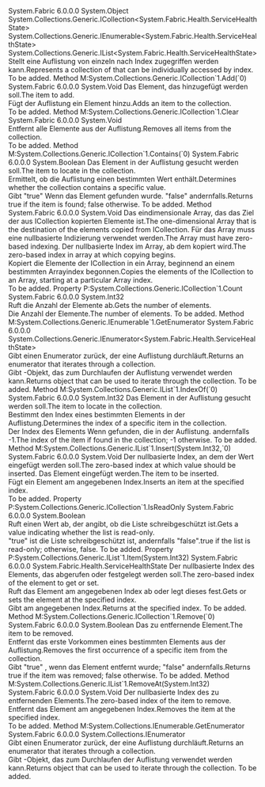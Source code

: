 <Type Name="ServiceHealthStateList" FullName="System.Fabric.Health.ServiceHealthStateList">
  <TypeSignature Language="C#" Value="public sealed class ServiceHealthStateList : System.Collections.Generic.ICollection&lt;System.Fabric.Health.ServiceHealthState&gt;, System.Collections.Generic.IEnumerable&lt;System.Fabric.Health.ServiceHealthState&gt;, System.Collections.Generic.IList&lt;System.Fabric.Health.ServiceHealthState&gt;" />
  <TypeSignature Language="ILAsm" Value=".class public auto ansi sealed beforefieldinit ServiceHealthStateList extends System.Object implements class System.Collections.Generic.ICollection`1&lt;class System.Fabric.Health.ServiceHealthState&gt;, class System.Collections.Generic.IEnumerable`1&lt;class System.Fabric.Health.ServiceHealthState&gt;, class System.Collections.Generic.IList`1&lt;class System.Fabric.Health.ServiceHealthState&gt;, class System.Collections.IEnumerable" />
  <TypeSignature Language="DocId" Value="T:System.Fabric.Health.ServiceHealthStateList" />
  <TypeSignature Language="VB.NET" Value="Public NotInheritable Class ServiceHealthStateList&#xA;Implements ICollection(Of ServiceHealthState), IEnumerable(Of ServiceHealthState), IList(Of ServiceHealthState)" />
  <TypeSignature Language="F#" Value="type ServiceHealthStateList = class&#xA;    interface IList&lt;ServiceHealthState&gt;&#xA;    interface ICollection&lt;ServiceHealthState&gt;&#xA;    interface seq&lt;ServiceHealthState&gt;&#xA;    interface IEnumerable" />
  <AssemblyInfo>
    <AssemblyName>System.Fabric</AssemblyName>
    <AssemblyVersion>6.0.0.0</AssemblyVersion>
  </AssemblyInfo>
  <Base>
    <BaseTypeName>System.Object</BaseTypeName>
  </Base>
  <Interfaces>
    <Interface>
      <InterfaceName>System.Collections.Generic.ICollection&lt;System.Fabric.Health.ServiceHealthState&gt;</InterfaceName>
    </Interface>
    <Interface>
      <InterfaceName>System.Collections.Generic.IEnumerable&lt;System.Fabric.Health.ServiceHealthState&gt;</InterfaceName>
    </Interface>
    <Interface>
      <InterfaceName>System.Collections.Generic.IList&lt;System.Fabric.Health.ServiceHealthState&gt;</InterfaceName>
    </Interface>
  </Interfaces>
  <Docs>
    <summary>
      <para><span data-ttu-id="45194-101">Stellt eine Auflistung von <see cref="T:System.Fabric.Health.ServiceHealthState" /> einzeln nach Index zugegriffen werden kann.</span><span class="sxs-lookup"><span data-stu-id="45194-101">Represents a collection of <see cref="T:System.Fabric.Health.ServiceHealthState" /> that can be individually accessed by index.</span></span></para>
    </summary>
    <remarks>To be added.</remarks>
  </Docs>
  <Members>
    <Member MemberName="Add">
      <MemberSignature Language="C#" Value="public void Add (System.Fabric.Health.ServiceHealthState item);" />
      <MemberSignature Language="ILAsm" Value=".method public hidebysig newslot virtual instance void Add(class System.Fabric.Health.ServiceHealthState item) cil managed" />
      <MemberSignature Language="DocId" Value="M:System.Fabric.Health.ServiceHealthStateList.Add(System.Fabric.Health.ServiceHealthState)" />
      <MemberSignature Language="VB.NET" Value="Public Sub Add (item As ServiceHealthState)" />
      <MemberSignature Language="F#" Value="abstract member Add : System.Fabric.Health.ServiceHealthState -&gt; unit&#xA;override this.Add : System.Fabric.Health.ServiceHealthState -&gt; unit" Usage="serviceHealthStateList.Add item" />
      <MemberType>Method</MemberType>
      <Implements>
        <InterfaceMember>M:System.Collections.Generic.ICollection`1.Add(`0)</InterfaceMember>
      </Implements>
      <AssemblyInfo>
        <AssemblyName>System.Fabric</AssemblyName>
        <AssemblyVersion>6.0.0.0</AssemblyVersion>
      </AssemblyInfo>
      <ReturnValue>
        <ReturnType>System.Void</ReturnType>
      </ReturnValue>
      <Parameters>
        <Parameter Name="item" Type="System.Fabric.Health.ServiceHealthState" />
      </Parameters>
      <Docs>
        <param name="item">
          <para><span data-ttu-id="45194-102">Das Element, das hinzugefügt werden soll.</span><span class="sxs-lookup"><span data-stu-id="45194-102">The item to add.</span></span></para>
        </param>
        <summary>
          <para><span data-ttu-id="45194-103">Fügt der Auflistung ein Element hinzu.</span><span class="sxs-lookup"><span data-stu-id="45194-103">Adds an item to the collection.</span></span></para>
        </summary>
        <remarks>To be added.</remarks>
      </Docs>
    </Member>
    <Member MemberName="Clear">
      <MemberSignature Language="C#" Value="public void Clear ();" />
      <MemberSignature Language="ILAsm" Value=".method public hidebysig newslot virtual instance void Clear() cil managed" />
      <MemberSignature Language="DocId" Value="M:System.Fabric.Health.ServiceHealthStateList.Clear" />
      <MemberSignature Language="VB.NET" Value="Public Sub Clear ()" />
      <MemberSignature Language="F#" Value="abstract member Clear : unit -&gt; unit&#xA;override this.Clear : unit -&gt; unit" Usage="serviceHealthStateList.Clear " />
      <MemberType>Method</MemberType>
      <Implements>
        <InterfaceMember>M:System.Collections.Generic.ICollection`1.Clear</InterfaceMember>
      </Implements>
      <AssemblyInfo>
        <AssemblyName>System.Fabric</AssemblyName>
        <AssemblyVersion>6.0.0.0</AssemblyVersion>
      </AssemblyInfo>
      <ReturnValue>
        <ReturnType>System.Void</ReturnType>
      </ReturnValue>
      <Parameters />
      <Docs>
        <summary>
          <para><span data-ttu-id="45194-104">Entfernt alle Elemente aus der Auflistung.</span><span class="sxs-lookup"><span data-stu-id="45194-104">Removes all items from the collection.</span></span></para>
        </summary>
        <remarks>To be added.</remarks>
      </Docs>
    </Member>
    <Member MemberName="Contains">
      <MemberSignature Language="C#" Value="public bool Contains (System.Fabric.Health.ServiceHealthState item);" />
      <MemberSignature Language="ILAsm" Value=".method public hidebysig newslot virtual instance bool Contains(class System.Fabric.Health.ServiceHealthState item) cil managed" />
      <MemberSignature Language="DocId" Value="M:System.Fabric.Health.ServiceHealthStateList.Contains(System.Fabric.Health.ServiceHealthState)" />
      <MemberSignature Language="VB.NET" Value="Public Function Contains (item As ServiceHealthState) As Boolean" />
      <MemberSignature Language="F#" Value="abstract member Contains : System.Fabric.Health.ServiceHealthState -&gt; bool&#xA;override this.Contains : System.Fabric.Health.ServiceHealthState -&gt; bool" Usage="serviceHealthStateList.Contains item" />
      <MemberType>Method</MemberType>
      <Implements>
        <InterfaceMember>M:System.Collections.Generic.ICollection`1.Contains(`0)</InterfaceMember>
      </Implements>
      <AssemblyInfo>
        <AssemblyName>System.Fabric</AssemblyName>
        <AssemblyVersion>6.0.0.0</AssemblyVersion>
      </AssemblyInfo>
      <ReturnValue>
        <ReturnType>System.Boolean</ReturnType>
      </ReturnValue>
      <Parameters>
        <Parameter Name="item" Type="System.Fabric.Health.ServiceHealthState" />
      </Parameters>
      <Docs>
        <param name="item">
          <para><span data-ttu-id="45194-105">Das Element in der Auflistung gesucht werden soll.</span><span class="sxs-lookup"><span data-stu-id="45194-105">The item to locate in the collection.</span></span></para>
        </param>
        <summary>
          <para><span data-ttu-id="45194-106">Ermittelt, ob die Auflistung einen bestimmten Wert enthält.</span><span class="sxs-lookup"><span data-stu-id="45194-106">Determines whether the collection contains a specific value.</span></span></para>
        </summary>
        <returns>
          <para><span data-ttu-id="45194-107">Gibt <languageKeyword>"true"</languageKeyword> Wenn das Element gefunden wurde. <languageKeyword>"false"</languageKeyword> andernfalls.</span><span class="sxs-lookup"><span data-stu-id="45194-107">Returns <languageKeyword>true</languageKeyword> if the item is found; <languageKeyword>false</languageKeyword> otherwise.</span></span></para>
        </returns>
        <remarks>To be added.</remarks>
      </Docs>
    </Member>
    <Member MemberName="CopyTo">
      <MemberSignature Language="C#" Value="public void CopyTo (System.Fabric.Health.ServiceHealthState[] array, int arrayIndex);" />
      <MemberSignature Language="ILAsm" Value=".method public hidebysig newslot virtual instance void CopyTo(class System.Fabric.Health.ServiceHealthState[] array, int32 arrayIndex) cil managed" />
      <MemberSignature Language="DocId" Value="M:System.Fabric.Health.ServiceHealthStateList.CopyTo(System.Fabric.Health.ServiceHealthState[],System.Int32)" />
      <MemberSignature Language="VB.NET" Value="Public Sub CopyTo (array As ServiceHealthState(), arrayIndex As Integer)" />
      <MemberSignature Language="F#" Value="abstract member CopyTo : System.Fabric.Health.ServiceHealthState[] * int -&gt; unit&#xA;override this.CopyTo : System.Fabric.Health.ServiceHealthState[] * int -&gt; unit" Usage="serviceHealthStateList.CopyTo (array, arrayIndex)" />
      <MemberType>Method</MemberType>
      <AssemblyInfo>
        <AssemblyName>System.Fabric</AssemblyName>
        <AssemblyVersion>6.0.0.0</AssemblyVersion>
      </AssemblyInfo>
      <ReturnValue>
        <ReturnType>System.Void</ReturnType>
      </ReturnValue>
      <Parameters>
        <Parameter Name="array" Type="System.Fabric.Health.ServiceHealthState[]" />
        <Parameter Name="arrayIndex" Type="System.Int32" />
      </Parameters>
      <Docs>
        <param name="array">
          <para><span data-ttu-id="45194-108">Das eindimensionale Array, das das Ziel der aus ICollection kopierten Elemente ist.</span><span class="sxs-lookup"><span data-stu-id="45194-108">The one-dimensional Array that is the destination of the elements copied from ICollection.</span></span> <span data-ttu-id="45194-109">Für das Array muss eine nullbasierte Indizierung verwendet werden.</span><span class="sxs-lookup"><span data-stu-id="45194-109">The Array must have zero-based indexing.</span></span></para>
        </param>
        <param name="arrayIndex">
          <para><span data-ttu-id="45194-110">Der nullbasierte Index im Array, ab dem kopiert wird.</span><span class="sxs-lookup"><span data-stu-id="45194-110">The zero-based index in array at which copying begins.</span></span></para>
        </param>
        <summary>
          <para><span data-ttu-id="45194-111">Kopiert die Elemente der ICollection in ein Array, beginnend an einem bestimmten Arrayindex begonnen.</span><span class="sxs-lookup"><span data-stu-id="45194-111">Copies the elements of the ICollection to an Array, starting at a particular Array index.</span></span></para>
        </summary>
        <remarks>To be added.</remarks>
      </Docs>
    </Member>
    <Member MemberName="Count">
      <MemberSignature Language="C#" Value="public int Count { get; }" />
      <MemberSignature Language="ILAsm" Value=".property instance int32 Count" />
      <MemberSignature Language="DocId" Value="P:System.Fabric.Health.ServiceHealthStateList.Count" />
      <MemberSignature Language="VB.NET" Value="Public ReadOnly Property Count As Integer" />
      <MemberSignature Language="F#" Value="member this.Count : int" Usage="System.Fabric.Health.ServiceHealthStateList.Count" />
      <MemberType>Property</MemberType>
      <Implements>
        <InterfaceMember>P:System.Collections.Generic.ICollection`1.Count</InterfaceMember>
      </Implements>
      <AssemblyInfo>
        <AssemblyName>System.Fabric</AssemblyName>
        <AssemblyVersion>6.0.0.0</AssemblyVersion>
      </AssemblyInfo>
      <ReturnValue>
        <ReturnType>System.Int32</ReturnType>
      </ReturnValue>
      <Docs>
        <summary>
          <para><span data-ttu-id="45194-112">Ruft die Anzahl der Elemente ab.</span><span class="sxs-lookup"><span data-stu-id="45194-112">Gets the number of elements.</span></span></para>
        </summary>
        <value>
          <para><span data-ttu-id="45194-113">Die Anzahl der Elemente.</span><span class="sxs-lookup"><span data-stu-id="45194-113">The number of elements.</span></span></para>
        </value>
        <remarks>To be added.</remarks>
      </Docs>
    </Member>
    <Member MemberName="GetEnumerator">
      <MemberSignature Language="C#" Value="public System.Collections.Generic.IEnumerator&lt;System.Fabric.Health.ServiceHealthState&gt; GetEnumerator ();" />
      <MemberSignature Language="ILAsm" Value=".method public hidebysig newslot virtual instance class System.Collections.Generic.IEnumerator`1&lt;class System.Fabric.Health.ServiceHealthState&gt; GetEnumerator() cil managed" />
      <MemberSignature Language="DocId" Value="M:System.Fabric.Health.ServiceHealthStateList.GetEnumerator" />
      <MemberSignature Language="VB.NET" Value="Public Function GetEnumerator () As IEnumerator(Of ServiceHealthState)" />
      <MemberSignature Language="F#" Value="abstract member GetEnumerator : unit -&gt; System.Collections.Generic.IEnumerator&lt;System.Fabric.Health.ServiceHealthState&gt;&#xA;override this.GetEnumerator : unit -&gt; System.Collections.Generic.IEnumerator&lt;System.Fabric.Health.ServiceHealthState&gt;" Usage="serviceHealthStateList.GetEnumerator " />
      <MemberType>Method</MemberType>
      <Implements>
        <InterfaceMember>M:System.Collections.Generic.IEnumerable`1.GetEnumerator</InterfaceMember>
      </Implements>
      <AssemblyInfo>
        <AssemblyName>System.Fabric</AssemblyName>
        <AssemblyVersion>6.0.0.0</AssemblyVersion>
      </AssemblyInfo>
      <ReturnValue>
        <ReturnType>System.Collections.Generic.IEnumerator&lt;System.Fabric.Health.ServiceHealthState&gt;</ReturnType>
      </ReturnValue>
      <Parameters />
      <Docs>
        <summary>
          <para><span data-ttu-id="45194-114">Gibt einen Enumerator zurück, der eine Auflistung durchläuft.</span><span class="sxs-lookup"><span data-stu-id="45194-114">Returns an enumerator that iterates through a collection.</span></span></para>
        </summary>
        <returns>
          <para><span data-ttu-id="45194-115">Gibt <see cref="T:System.Collections.Generic.IEnumerator`1" /> -Objekt, das zum Durchlaufen der Auflistung verwendet werden kann.</span><span class="sxs-lookup"><span data-stu-id="45194-115">Returns <see cref="T:System.Collections.Generic.IEnumerator`1" /> object that can be used to iterate through the collection.</span></span></para>
        </returns>
        <remarks>To be added.</remarks>
      </Docs>
    </Member>
    <Member MemberName="IndexOf">
      <MemberSignature Language="C#" Value="public int IndexOf (System.Fabric.Health.ServiceHealthState item);" />
      <MemberSignature Language="ILAsm" Value=".method public hidebysig newslot virtual instance int32 IndexOf(class System.Fabric.Health.ServiceHealthState item) cil managed" />
      <MemberSignature Language="DocId" Value="M:System.Fabric.Health.ServiceHealthStateList.IndexOf(System.Fabric.Health.ServiceHealthState)" />
      <MemberSignature Language="VB.NET" Value="Public Function IndexOf (item As ServiceHealthState) As Integer" />
      <MemberSignature Language="F#" Value="abstract member IndexOf : System.Fabric.Health.ServiceHealthState -&gt; int&#xA;override this.IndexOf : System.Fabric.Health.ServiceHealthState -&gt; int" Usage="serviceHealthStateList.IndexOf item" />
      <MemberType>Method</MemberType>
      <Implements>
        <InterfaceMember>M:System.Collections.Generic.IList`1.IndexOf(`0)</InterfaceMember>
      </Implements>
      <AssemblyInfo>
        <AssemblyName>System.Fabric</AssemblyName>
        <AssemblyVersion>6.0.0.0</AssemblyVersion>
      </AssemblyInfo>
      <ReturnValue>
        <ReturnType>System.Int32</ReturnType>
      </ReturnValue>
      <Parameters>
        <Parameter Name="item" Type="System.Fabric.Health.ServiceHealthState" />
      </Parameters>
      <Docs>
        <param name="item">
          <para><span data-ttu-id="45194-116">Das Element in der Auflistung gesucht werden soll.</span><span class="sxs-lookup"><span data-stu-id="45194-116">The item to locate in the collection.</span></span></para>
        </param>
        <summary>
          <para><span data-ttu-id="45194-117">Bestimmt den Index eines bestimmten Elements in der Auflistung.</span><span class="sxs-lookup"><span data-stu-id="45194-117">Determines the index of a specific item in the collection.</span></span></para>
        </summary>
        <returns>
          <para><span data-ttu-id="45194-118">Der Index des Elements Wenn gefunden, die in der Auflistung. andernfalls -1.</span><span class="sxs-lookup"><span data-stu-id="45194-118">The index of the item if found in the collection; -1 otherwise.</span></span></para>
        </returns>
        <remarks>To be added.</remarks>
      </Docs>
    </Member>
    <Member MemberName="Insert">
      <MemberSignature Language="C#" Value="public void Insert (int index, System.Fabric.Health.ServiceHealthState item);" />
      <MemberSignature Language="ILAsm" Value=".method public hidebysig newslot virtual instance void Insert(int32 index, class System.Fabric.Health.ServiceHealthState item) cil managed" />
      <MemberSignature Language="DocId" Value="M:System.Fabric.Health.ServiceHealthStateList.Insert(System.Int32,System.Fabric.Health.ServiceHealthState)" />
      <MemberSignature Language="VB.NET" Value="Public Sub Insert (index As Integer, item As ServiceHealthState)" />
      <MemberSignature Language="F#" Value="abstract member Insert : int * System.Fabric.Health.ServiceHealthState -&gt; unit&#xA;override this.Insert : int * System.Fabric.Health.ServiceHealthState -&gt; unit" Usage="serviceHealthStateList.Insert (index, item)" />
      <MemberType>Method</MemberType>
      <Implements>
        <InterfaceMember>M:System.Collections.Generic.IList`1.Insert(System.Int32,`0)</InterfaceMember>
      </Implements>
      <AssemblyInfo>
        <AssemblyName>System.Fabric</AssemblyName>
        <AssemblyVersion>6.0.0.0</AssemblyVersion>
      </AssemblyInfo>
      <ReturnValue>
        <ReturnType>System.Void</ReturnType>
      </ReturnValue>
      <Parameters>
        <Parameter Name="index" Type="System.Int32" />
        <Parameter Name="item" Type="System.Fabric.Health.ServiceHealthState" />
      </Parameters>
      <Docs>
        <param name="index">
          <para><span data-ttu-id="45194-119">Der nullbasierte Index, an dem der Wert eingefügt werden soll.</span><span class="sxs-lookup"><span data-stu-id="45194-119">The zero-based index at which value should be inserted.</span></span></para>
        </param>
        <param name="item">
          <para><span data-ttu-id="45194-120">Das Element eingefügt werden.</span><span class="sxs-lookup"><span data-stu-id="45194-120">The item to be inserted.</span></span></para>
        </param>
        <summary>
          <para><span data-ttu-id="45194-121">Fügt ein Element am angegebenen Index.</span><span class="sxs-lookup"><span data-stu-id="45194-121">Inserts an item at the specified index.</span></span></para>
        </summary>
        <remarks>To be added.</remarks>
      </Docs>
    </Member>
    <Member MemberName="IsReadOnly">
      <MemberSignature Language="C#" Value="public bool IsReadOnly { get; }" />
      <MemberSignature Language="ILAsm" Value=".property instance bool IsReadOnly" />
      <MemberSignature Language="DocId" Value="P:System.Fabric.Health.ServiceHealthStateList.IsReadOnly" />
      <MemberSignature Language="VB.NET" Value="Public ReadOnly Property IsReadOnly As Boolean" />
      <MemberSignature Language="F#" Value="member this.IsReadOnly : bool" Usage="System.Fabric.Health.ServiceHealthStateList.IsReadOnly" />
      <MemberType>Property</MemberType>
      <Implements>
        <InterfaceMember>P:System.Collections.Generic.ICollection`1.IsReadOnly</InterfaceMember>
      </Implements>
      <AssemblyInfo>
        <AssemblyName>System.Fabric</AssemblyName>
        <AssemblyVersion>6.0.0.0</AssemblyVersion>
      </AssemblyInfo>
      <ReturnValue>
        <ReturnType>System.Boolean</ReturnType>
      </ReturnValue>
      <Docs>
        <summary>
          <para><span data-ttu-id="45194-122">Ruft einen Wert ab, der angibt, ob die Liste schreibgeschützt ist.</span><span class="sxs-lookup"><span data-stu-id="45194-122">Gets a value indicating whether the list is read-only.</span></span></para>
        </summary>
        <value>
          <para>
            <span data-ttu-id="45194-123"><languageKeyword>"true"</languageKeyword> ist die Liste schreibgeschützt ist, andernfalls <languageKeyword>"false"</languageKeyword>.</span><span class="sxs-lookup"><span data-stu-id="45194-123"><languageKeyword>true</languageKeyword> if the list is read-only; otherwise, <languageKeyword>false</languageKeyword>.</span></span></para>
        </value>
        <remarks>To be added.</remarks>
      </Docs>
    </Member>
    <Member MemberName="Item">
      <MemberSignature Language="C#" Value="public System.Fabric.Health.ServiceHealthState this[int index] { get; set; }" />
      <MemberSignature Language="ILAsm" Value=".property instance class System.Fabric.Health.ServiceHealthState Item(int32)" />
      <MemberSignature Language="DocId" Value="P:System.Fabric.Health.ServiceHealthStateList.Item(System.Int32)" />
      <MemberSignature Language="VB.NET" Value="Default Public Property Item(index As Integer) As ServiceHealthState" />
      <MemberSignature Language="F#" Value="member this.Item(int) : System.Fabric.Health.ServiceHealthState with get, set" Usage="System.Fabric.Health.ServiceHealthStateList.Item" />
      <MemberType>Property</MemberType>
      <Implements>
        <InterfaceMember>P:System.Collections.Generic.IList`1.Item(System.Int32)</InterfaceMember>
      </Implements>
      <AssemblyInfo>
        <AssemblyName>System.Fabric</AssemblyName>
        <AssemblyVersion>6.0.0.0</AssemblyVersion>
      </AssemblyInfo>
      <ReturnValue>
        <ReturnType>System.Fabric.Health.ServiceHealthState</ReturnType>
      </ReturnValue>
      <Parameters>
        <Parameter Name="index" Type="System.Int32" />
      </Parameters>
      <Docs>
        <param name="index">
          <para><span data-ttu-id="45194-124">Der nullbasierte Index des Elements, das abgerufen oder festgelegt werden soll.</span><span class="sxs-lookup"><span data-stu-id="45194-124">The zero-based index of the element to get or set.</span></span></para>
        </param>
        <summary>
          <para><span data-ttu-id="45194-125">Ruft das Element am angegebenen Index ab oder legt dieses fest.</span><span class="sxs-lookup"><span data-stu-id="45194-125">Gets or sets the element at the specified index.</span></span></para>
        </summary>
        <value>
          <para><span data-ttu-id="45194-126">Gibt <see cref="T:System.Fabric.Health.ServiceHealthState" /> am angegebenen Index.</span><span class="sxs-lookup"><span data-stu-id="45194-126">Returns <see cref="T:System.Fabric.Health.ServiceHealthState" /> at the specified index.</span></span></para>
        </value>
        <remarks>To be added.</remarks>
      </Docs>
    </Member>
    <Member MemberName="Remove">
      <MemberSignature Language="C#" Value="public bool Remove (System.Fabric.Health.ServiceHealthState item);" />
      <MemberSignature Language="ILAsm" Value=".method public hidebysig newslot virtual instance bool Remove(class System.Fabric.Health.ServiceHealthState item) cil managed" />
      <MemberSignature Language="DocId" Value="M:System.Fabric.Health.ServiceHealthStateList.Remove(System.Fabric.Health.ServiceHealthState)" />
      <MemberSignature Language="VB.NET" Value="Public Function Remove (item As ServiceHealthState) As Boolean" />
      <MemberSignature Language="F#" Value="abstract member Remove : System.Fabric.Health.ServiceHealthState -&gt; bool&#xA;override this.Remove : System.Fabric.Health.ServiceHealthState -&gt; bool" Usage="serviceHealthStateList.Remove item" />
      <MemberType>Method</MemberType>
      <Implements>
        <InterfaceMember>M:System.Collections.Generic.ICollection`1.Remove(`0)</InterfaceMember>
      </Implements>
      <AssemblyInfo>
        <AssemblyName>System.Fabric</AssemblyName>
        <AssemblyVersion>6.0.0.0</AssemblyVersion>
      </AssemblyInfo>
      <ReturnValue>
        <ReturnType>System.Boolean</ReturnType>
      </ReturnValue>
      <Parameters>
        <Parameter Name="item" Type="System.Fabric.Health.ServiceHealthState" />
      </Parameters>
      <Docs>
        <param name="item">
          <para><span data-ttu-id="45194-127">Das zu entfernende Element.</span><span class="sxs-lookup"><span data-stu-id="45194-127">The item to be removed.</span></span></para>
        </param>
        <summary>
          <para><span data-ttu-id="45194-128">Entfernt das erste Vorkommen eines bestimmten Elements aus der Auflistung.</span><span class="sxs-lookup"><span data-stu-id="45194-128">Removes the first occurrence of a specific item from the collection.</span></span></para>
        </summary>
        <returns>
          <para><span data-ttu-id="45194-129">Gibt <languageKeyword>"true"</languageKeyword> , wenn das Element entfernt wurde; <languageKeyword>"false"</languageKeyword> andernfalls.</span><span class="sxs-lookup"><span data-stu-id="45194-129">Returns <languageKeyword>true</languageKeyword> if the item was removed; <languageKeyword>false</languageKeyword> otherwise.</span></span></para>
        </returns>
        <remarks>To be added.</remarks>
      </Docs>
    </Member>
    <Member MemberName="RemoveAt">
      <MemberSignature Language="C#" Value="public void RemoveAt (int index);" />
      <MemberSignature Language="ILAsm" Value=".method public hidebysig newslot virtual instance void RemoveAt(int32 index) cil managed" />
      <MemberSignature Language="DocId" Value="M:System.Fabric.Health.ServiceHealthStateList.RemoveAt(System.Int32)" />
      <MemberSignature Language="VB.NET" Value="Public Sub RemoveAt (index As Integer)" />
      <MemberSignature Language="F#" Value="abstract member RemoveAt : int -&gt; unit&#xA;override this.RemoveAt : int -&gt; unit" Usage="serviceHealthStateList.RemoveAt index" />
      <MemberType>Method</MemberType>
      <Implements>
        <InterfaceMember>M:System.Collections.Generic.IList`1.RemoveAt(System.Int32)</InterfaceMember>
      </Implements>
      <AssemblyInfo>
        <AssemblyName>System.Fabric</AssemblyName>
        <AssemblyVersion>6.0.0.0</AssemblyVersion>
      </AssemblyInfo>
      <ReturnValue>
        <ReturnType>System.Void</ReturnType>
      </ReturnValue>
      <Parameters>
        <Parameter Name="index" Type="System.Int32" />
      </Parameters>
      <Docs>
        <param name="index">
          <para><span data-ttu-id="45194-130">Der nullbasierte Index des zu entfernenden Elements.</span><span class="sxs-lookup"><span data-stu-id="45194-130">The zero-based index of the item to remove.</span></span></para>
        </param>
        <summary>
          <para><span data-ttu-id="45194-131">Entfernt das Element am angegebenen Index.</span><span class="sxs-lookup"><span data-stu-id="45194-131">Removes the item at the specified index.</span></span></para>
        </summary>
        <remarks>To be added.</remarks>
      </Docs>
    </Member>
    <Member MemberName="System.Collections.IEnumerable.GetEnumerator">
      <MemberSignature Language="C#" Value="System.Collections.IEnumerator IEnumerable.GetEnumerator ();" />
      <MemberSignature Language="ILAsm" Value=".method hidebysig newslot virtual instance class System.Collections.IEnumerator System.Collections.IEnumerable.GetEnumerator() cil managed" />
      <MemberSignature Language="DocId" Value="M:System.Fabric.Health.ServiceHealthStateList.System#Collections#IEnumerable#GetEnumerator" />
      <MemberSignature Language="VB.NET" Value="Function GetEnumerator () As IEnumerator Implements IEnumerable.GetEnumerator" />
      <MemberType>Method</MemberType>
      <Implements>
        <InterfaceMember>M:System.Collections.IEnumerable.GetEnumerator</InterfaceMember>
      </Implements>
      <AssemblyInfo>
        <AssemblyName>System.Fabric</AssemblyName>
        <AssemblyVersion>6.0.0.0</AssemblyVersion>
      </AssemblyInfo>
      <ReturnValue>
        <ReturnType>System.Collections.IEnumerator</ReturnType>
      </ReturnValue>
      <Parameters />
      <Docs>
        <summary>
          <para><span data-ttu-id="45194-132">Gibt einen Enumerator zurück, der eine Auflistung durchläuft.</span><span class="sxs-lookup"><span data-stu-id="45194-132">Returns an enumerator that iterates through a collection.</span></span></para>
        </summary>
        <returns>
          <para><span data-ttu-id="45194-133">Gibt <see cref="T:System.Collections.IEnumerator" /> -Objekt, das zum Durchlaufen der Auflistung verwendet werden kann.</span><span class="sxs-lookup"><span data-stu-id="45194-133">Returns <see cref="T:System.Collections.IEnumerator" /> object that can be used to iterate through the collection.</span></span></para>
        </returns>
        <remarks>To be added.</remarks>
      </Docs>
    </Member>
  </Members>
</Type>